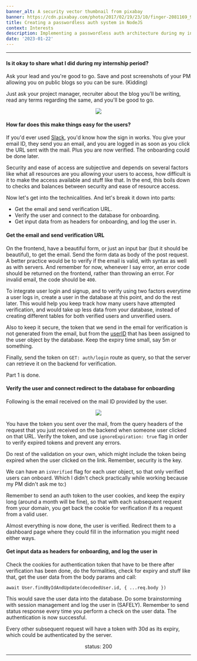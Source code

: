 ```yaml
---
banner_alt: A security vector thumbnail from pixabay
banner: https://cdn.pixabay.com/photo/2017/02/19/23/10/finger-2081169_960_720.jpg
title: Creating a passwordless auth system in NodeJS
context: Interests
description: Implementing a passwordless auth architecture during my internship.
date: '2023-01-22'
---
```


---

#### Is it okay to share what I did during my internship period?

Ask your lead and you're good to go. Save and post screenshots of your PM allowing you on public blogs so you can be sure. (Kidding)

Just ask your project manager, recruiter about the blog you'll be writing, read any terms regarding the same, and you'll be good to go.

<center>
    <img src="https://cdn.statically.io/gh/thatsameguyokay/images/main/chats.png" style={{width: "100%"}}></img>
</center>

#### How far does this make things easy for the users?

If you'd ever used [Slack](https://slack.com/intl/en-in), you'd know how the sign in works. You give your email ID, they send you an email, and you are logged in as soon as you click the URL sent with the mail. Plus you are now verified. The onboarding could be done later.

Security and ease of access are subjective and depends on several factors like what all resources are you allowing your users to access, how difficult is it to make the access available and stuff like that. In the end, this boils down to checks and balances between security and ease of resource access.

Now let's get into the technicalities. And let's break it down into parts:

-   Get the email and send verification URL.
-   Verify the user and connect to the database for onboarding.
-   Get input data from as headers for onboarding, and log the user in.

#### Get the email and send verification URL

On the frontend, have a beautiful form, or just an input bar (but it should be beautiful), to get the email. Send the form data as body of the post request. A better practice would be to verify if the email is valid, with syntax as well as with servers. And remember for now, whenever I say error, an error code should be returned on the frontend, rather than throwing an error. For invalid email, the code should be `400`.

To integrate user login and signup, and to verify using two factors everytime a user logs in, create a user in the database at this point, and do the rest later. This would help you keep track how many users have attempted verification, and would take up less data from your database, instead of creating different tables for both verified users and unverified users.

Also to keep it secure, the token that we send in the email for verification is not generated from the email, but from the [userID](https://www.mongodb.com/docs/manual/reference/method/ObjectId/) that has been assigned to the user object by the database. Keep the expiry time small, say 5m or something.

Finally, send the token on `GET: auth/login` route as query, so that the server can retrieve it on the backend for verification.

Part 1 is done.

#### Verify the user and connect redirect to the database for onboarding

Following is the email received on the mail ID provided by the user.

<center>
    <img src="https://cdn.statically.io/gh/thatsameguyokay/images/main/email.png" style={{width: "100%"}}></img>
</center>

You have the token you sent over the mail, from the query headers of the request that you just received on the backend when someone user clicked on that URL.
Verify the token, and use `ignoreExpiration: true` flag in order to verify expired tokens and prevent any errors.

Do rest of the validation on your own, which might include the token being expired when the user clicked on the link. Remember, security is the key.

We can have an `isVerified` flag for each user object, so that only verified users can onboard. Which I didn't check practically while working because my PM didn't ask me to:)

Remember to send an auth token to the user cookies, and keep the expiry long (around a month will be fine), so that with each subsequent request from your domain, you get back the cookie for verification if its a request from a valid user.

Almost everything is now done, the user is verified. Redirect them to a dashboard page where they could fill in the information you might need either ways.

#### Get input data as headers for onboarding, and log the user in

Check the cookies for authentication token that have to be there after verification has been done, do the formalities, check for expiry and stuff like that, get the user data from the body params and call:

`await User.findByIdAndUpdate(decodedUser.id, { ...req.body })`

This would save the user data into the database. Do some brainstorming with session management and log the user in (SAFELY). Remember to send status response every time you perform a check on the user data. The authentication is now successful.

Every other subsequent request will have a token with 30d as its expiry, which could be authenticated by the server.

<center>
    <span style={{color: "green"}}>status: 200</span>
</center>

---
